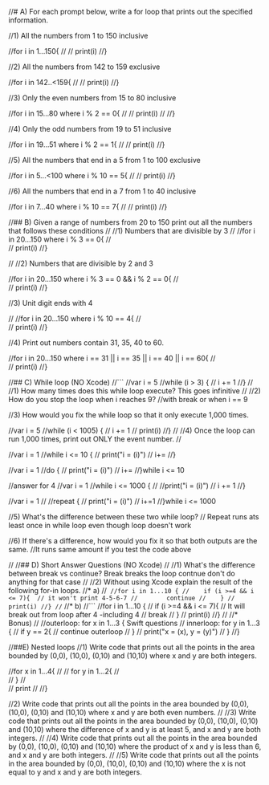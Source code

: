 

//# A) For each prompt below, write a for loop that prints out the specified information.

//1) All the numbers from 1 to 150 inclusive

//for i in 1...150{
//
//    print(i)
//}

//2) All the numbers from 142 to 159 exclusive


//for i in 142..<159{
//
//    print(i)
//}

//3) Only the even numbers from 15 to 80 inclusive

//for i in 15...80 where i % 2 == 0{
//
//    print(i)
//
//}

//4) Only the odd numbers from 19 to 51 inclusive

//for i in 19...51 where i % 2 == 1{
//
//  print(i)
//}

//5) All the numbers that end in a 5 from 1 to 100 exclusive

//for i in 5...<100 where i % 10 == 5{
//
//  print(i)
//}


//6) All the numbers that end in a 7 from 1 to 40 inclusive

//for i in 7...40 where i % 10 == 7{
//
//  print(i)
//}


//## B) Given a range of numbers from 20 to 150 print out all the numbers that follows these conditions
//
//1) Numbers that are divisible by 3
//
//for i in 20...150 where i % 3 == 0{
//    
//    print(i)
//}

//
//2) Numbers that are divisible by 2 and 3


//for i in 20...150 where i % 3 == 0 && i % 2 == 0{
//    
//    print(i)
//}


//3) Unit digit ends with 4


//
//for i in 20...150 where i % 10 == 4{
//    
//    print(i)
//}

//4) Print out numbers contain 31, 35, 40 to 60.

//for i in 20...150 where i == 31 || i == 35 || i == 40 || i == 60{
//    
//    print(i)
//}

//## C) While loop (NO Xcode)
//```
//var i = 5
//while (i > 3) {
//    i += 1
//}
//
//1) How many times does this while loop execute?  This goes infinitive
//
//2) How do you stop the loop when i reaches 9?
//with break or when i == 9 

//3) How would you fix the while loop so that it only execute 1,000 times.

//var i = 5
//while (i < 1005) {
//    i += 1
//    print(i)
//}
//
//4) Once the loop can run 1,000 times, print out ONLY the event number.
//

//var i = 1
//while i <= 10 {
//    print("i = \(i)")
//    i+=
//}

//var i = 1
//do {
//    print("i = \(i)")
//    i+=
//}while i <= 10


//answer for 4
//var i = 1
//while i <= 1000 {
//    //print("i = \(i)")
//    i += 1
//}

//var i = 1
//
//repeat {
//    print("i = \(i)")
//    i+=1
//}while i <= 1000




//5) What's the difference between these two while loop?
// Repeat runs ats least once in while loop even though loop doesn't work

//6) If there's a difference, how would you fix it so that both outputs are the same. 
//It runs same amount if you test the code above

//
//## D) Short Answer Questions (NO Xcode)
//
//1) What's the difference between break vs continue? Break breaks the loop contnue don't do anything for that case
//
//2) Without using Xcode explain the result of the following for-in loops.
//* a)
//```
//for i in 1...10 {
//    if (i >=4 && i <= 7){  // it won't print 4-5-6-7
//        continue
//    }
//    print(i)
//}
//```
//* b)
//```
//for i in 1...10 {
//    if (i >=4 && i <= 7){  // It will break out from loop after 4 -including 4
//        break
//    }
//    print(i)
//}
//
//* Bonus)
//
//outerloop: for x in 1...3 {            Swift questions
//    innerloop: for y in 1...3 {
//       if y == 2{
//            continue outerloop
//        }
//        print("x = \(x), y = \(y)")
//    }
//}

//##E) Nested loops
//1) Write code that prints out all the points in the area bounded by (0,0), (10,0), (0,10) and (10,10) where x and y are both integers.

//for x in 1...4{
//
//    for y in 1...2{
//    
//    }
//    
//    print
//
//}

//2) Write code that prints out all the points in the area bounded by (0,0), (10,0), (0,10) and (10,10) where x and y are both even numbers.
//
//3) Write code that prints out all the points in the area bounded by (0,0), (10,0), (0,10) and (10,10) where the difference of x and y is at least 5, and x and y are both integers.
//
//4) Write code that prints out all the points in the area bounded by (0,0), (10,0), (0,10) and (10,10) where the product of x and y is less than 6, and x and y are both integers.
//
//5) Write code that prints out all the points in the area bounded by (0,0), (10,0), (0,10) and (10,10) where the x is not equal to y and x and y are both integers.